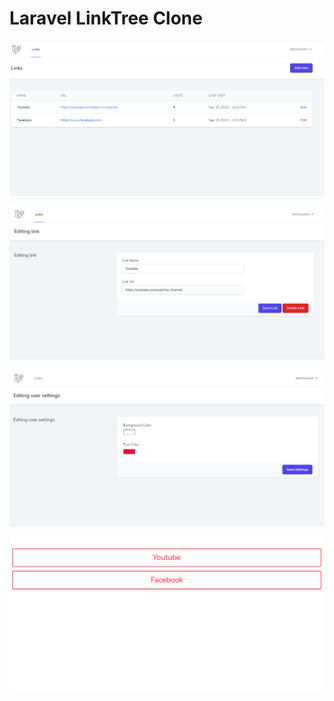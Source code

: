 # Laravel LinkTree Clone

![Alternate text](/public/screenshots/01.PNG)

![Alternate text](/public/screenshots/02.PNG)

![Alternate text](/public/screenshots/03.PNG)

![Alternate text](/public/screenshots/04.PNG)
